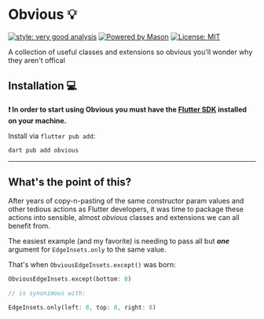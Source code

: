 # Obvious 💡

[![style: very good analysis][very_good_analysis_badge]][very_good_analysis_link]
[![Powered by Mason](https://img.shields.io/endpoint?url=https%3A%2F%2Ftinyurl.com%2Fmason-badge)](https://github.com/felangel/mason)
[![License: MIT][license_badge]][license_link]

A collection of useful classes and extensions so obvious you'll wonder why they aren't offical

## Installation 💻

**❗ In order to start using Obvious you must have the [Flutter SDK][flutter_install_link] installed on your machine.**

Install via `flutter pub add`:

```sh
dart pub add obvious
```

---

## What's the point of this?

After years of copy-n-pasting of the same constructor param values and other tedious actions as Flutter developers, it was time to package these actions into sensible, almost *obvious* classes and extensions we can all benefit from.

The easiest example (and my favorite) is needing to pass all but *__one__* argument for `EdgeInsets.only` to the same value.  

That's when `ObviousEdgeInsets.except()` was born:

```dart
ObviousEdgeInsets.except(bottom: 8)

// is synonimous with:

EdgeInsets.only(left: 8, top: 8, right: 8)
```

[flutter_install_link]: https://docs.flutter.dev/get-started/install
[github_actions_link]: https://docs.github.com/en/actions/learn-github-actions
[license_badge]: https://img.shields.io/badge/license-MIT-blue.svg
[license_link]: https://opensource.org/licenses/MIT
[logo_black]: https://raw.githubusercontent.com/VGVentures/very_good_brand/main/styles/README/vgv_logo_black.png#gh-light-mode-only
[logo_white]: https://raw.githubusercontent.com/VGVentures/very_good_brand/main/styles/README/vgv_logo_white.png#gh-dark-mode-only
[mason_link]: https://github.com/felangel/mason
[very_good_analysis_badge]: https://img.shields.io/badge/style-very_good_analysis-B22C89.svg
[very_good_analysis_link]: https://pub.dev/packages/very_good_analysis
[very_good_cli_link]: https://pub.dev/packages/very_good_cli
[very_good_coverage_link]: https://github.com/marketplace/actions/very-good-coverage
[very_good_ventures_link]: https://verygood.ventures
[very_good_ventures_link_light]: https://verygood.ventures#gh-light-mode-only
[very_good_ventures_link_dark]: https://verygood.ventures#gh-dark-mode-only
[very_good_workflows_link]: https://github.com/VeryGoodOpenSource/very_good_workflows
